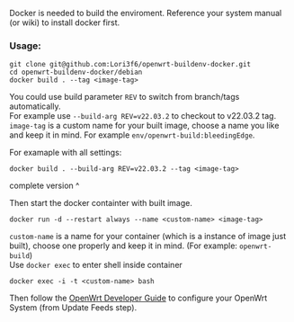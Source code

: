 Docker is needed to build the enviroment.
Reference your system manual (or wiki) to install docker first.

### Usage:
```
git clone git@github.com:Lori3f6/openwrt-buildenv-docker.git
cd openwrt-buildenv-docker/debian
docker build . --tag <image-tag>
```
You could use build parameter `REV` to switch from branch/tags automatically.   
For example use `--build-arg REV=v22.03.2` to checkout to v22.03.2 tag.  
`image-tag` is a custom name for your built image, choose a name you like and keep it in mind. For example `env/openwrt-build:bleedingEdge`.  

For examaple with all settings:
```
docker build . --build-arg REV=v22.03.2 --tag <image-tag>
```
complete version ^

Then start the docker containter with built image.
```
docker run -d --restart always --name <custom-name> <image-tag>
```
`custom-name` is a name for your container (which is a instance of image just built), choose one properly and keep it in mind. (For example: `openwrt-build`)  
Use `docker exec` to enter shell inside container
```
docker exec -i -t <custom-name> bash
```
Then follow the [OpenWrt Developer Guide](https://openwrt.org/docs/guide-developer/toolchain/use-buildsystem) to configure your OpenWrt System (from Update Feeds step).



